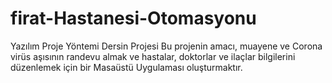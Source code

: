 # firat-Hastanesi-Otomasyonu
Yazılım Proje Yöntemi Dersin Projesi
Bu projenin amacı, muayene ve Corona virüs aşısının randevu almak ve hastalar, doktorlar ve ilaçlar bilgilerini düzenlemek için bir Masaüstü Uygulaması oluşturmaktır.
